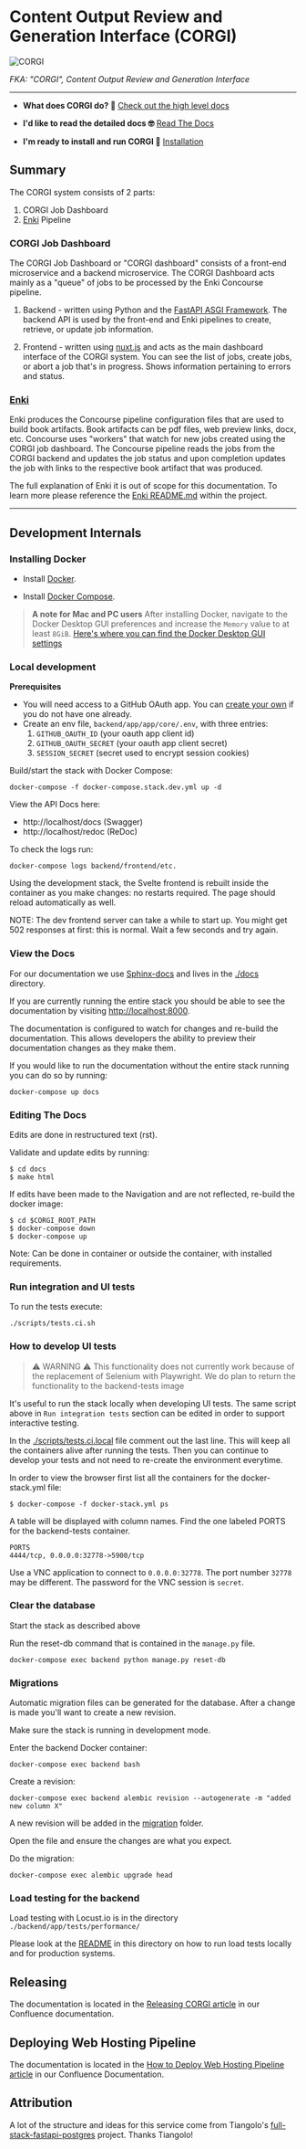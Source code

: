 # Content Output Review and Generation Interface (CORGI)

![CORGI](docs/_static/images/corgi.jpg)

_FKA: "CORGI", Content Output Review and Generation Interface_

---
- **What does CORGI do? 🤔**
  [Check out the high level docs](https://openstax.atlassian.net/wiki/spaces/CE/pages/2017918977/CORGI+Service)

- **I'd like to read the detailed docs 🤓**
  [Read The Docs](https://corgi.readthedocs.org/)

- **I'm ready to install and run CORGI 🚀**
  [Installation](#development-internals)

## Summary

The CORGI system consists of 2 parts:

1. CORGI Job Dashboard 
2. [Enki](https://github.com/openstax/enki) Pipeline

### CORGI Job Dashboard

The CORGI Job Dashboard or "CORGI dashboard" consists of a front-end microservice and a backend microservice. The CORGI Dashboard acts mainly as a "queue" of jobs to be processed by the Enki Concourse pipeline.

1. Backend - written using Python and the [FastAPI ASGI Framework](https://fastapi.tiangolo.com/). The backend API is used by the front-end and Enki pipelines to create, retrieve, or update job information. 

2. Frontend - written using [nuxt.js](https://nuxtjs.org/) and acts as the main dashboard interface of the CORGI system. You can see the list of jobs, create jobs, or abort a job that's in progress. Shows information pertaining to errors and status.

### [Enki](https://github.com/openstax/enki)

Enki produces the Concourse pipeline configuration files that are used to build book artifacts. Book artifacts can be pdf files, web preview links, docx, etc. Concourse uses "workers" that watch for new jobs created using the CORGI job dashboard. The Concourse pipeline reads the jobs from the CORGI backend and updates the job status and upon completion updates the job with links to the respective book artifact that was produced.

The full explanation of Enki it is out of scope for this documentation. To learn more please reference the [Enki README.md](https://github.com/openstax/enki/blob/main/README.md) within the project.

---
## Development Internals

### Installing Docker 

* Install [Docker](https://docs.docker.com/install/).

* Install [Docker Compose](https://docs.docker.com/compose/install/).

> **A note for Mac and PC users**
> After installing Docker, navigate to the Docker Desktop GUI preferences and increase the `Memory` value to at least `8GiB`.
> [Here's where you can find the Docker Desktop GUI settings](https://docs.docker.com/docker-for-windows/#resources)

### Local development

**Prerequisites**
* You will need access to a GitHub OAuth app. You can [create your own](https://docs.github.com/en/developers/apps/building-oauth-apps/creating-an-oauth-app) if you do not have one already.
* Create an env file, `backend/app/app/core/.env`, with three entries:
    1. `GITHUB_OAUTH_ID` (your oauth app client id)
    2. `GITHUB_OAUTH_SECRET` (your oauth app client secret)
    3. `SESSION_SECRET` (secret used to encrypt session cookies)

Build/start the stack with Docker Compose:

    docker-compose -f docker-compose.stack.dev.yml up -d

View the API Docs here:

* http://localhost/docs (Swagger)
* http://localhost/redoc (ReDoc)

To check the logs run:

    docker-compose logs backend/frontend/etc.


Using the development stack, the Svelte frontend is rebuilt inside the container 
as you make changes: no restarts required. The page should reload automatically
as well.

NOTE: The dev frontend server can take a while to start up. You might get 502
responses at first: this is normal. Wait a few seconds and try again.


### View the Docs

For our documentation we use [Sphinx-docs](https://www.sphinx-doc.org/en/master/)
and lives in the [./docs](./docs) directory.

If you are currently running the entire stack you should be able to see the
documentation by visiting [http://localhost:8000](http://localhost:8000).

The documentation is configured to watch for changes and re-build the documentation.
This allows developers the ability to preview their documentation changes as they 
make them.

If you would like to run the documentation without the entire stack running you 
can do so by running:

    docker-compose up docs

### Editing The Docs

Edits are done in restructured text (rst). 

Validate and update edits by running:
```
$ cd docs
$ make html
```

If edits have been made to the Navigation and are not reflected, re-build the docker image:
```
$ cd $CORGI_ROOT_PATH
$ docker-compose down
$ docker-compose up
```

Note: Can be done in container or outside the container, with installed requirements.

### Run integration and UI tests 

To run the tests execute:

    ./scripts/tests.ci.sh

### How to develop UI tests

> :warning: WARNING :warning: This functionality does not currently work because of the replacement of Selenium with Playwright. We do plan to return the functionality to the backend-tests image 

It's useful to run the stack locally when developing UI tests. The same script above in `Run integration tests` section can be edited in order to support interactive testing.

In the [./scripts/tests.ci.local](./scripts/tests.ci.local) file comment out the last line. This will keep all the containers alive after running the tests. Then you can continue to develop your tests and not need to re-create the environment everytime. 

In order to view the browser first list all the containers for the docker-stack.yml file:

    $ docker-compose -f docker-stack.yml ps

A table will be displayed with column names. Find the one labeled PORTS for the backend-tests container.

    PORTS
    4444/tcp, 0.0.0.0:32778->5900/tcp

Use a VNC application to connect to `0.0.0.0:32778`. The port number `32778` may be different.
The password for the VNC session is `secret`.
### Clear the database

Start the stack as described above

Run the reset-db command that is contained in the `manage.py` file.

    docker-compose exec backend python manage.py reset-db

### Migrations

Automatic migration files can be generated for the database. After a change is made you'll want to create a new revision.

Make sure the stack is running in development mode.

Enter the backend Docker container:

    docker-compose exec backend bash

Create a revision:

    docker-compose exec backend alembic revision --autogenerate -m "added new column X"

A new revision will be added in the [migration](./backend/app/migrations/versions) folder.

Open the file and ensure the changes are what you expect.

Do the migration:

    docker-compose exec alembic upgrade head

### Load testing for the backend

Load testing with Locust.io is in the directory `./backend/app/tests/performance/`

Please look at the [README](./backend/app/tests/performance/README.md) in this directory on how to run load tests locally and for production systems.
## Releasing

The documentation is located in the [Releasing CORGI article]((https://openstax.atlassian.net/wiki/spaces/CE/pages/1256521739/Releasing+CORGI)) in our Confluence documentation.

## Deploying Web Hosting Pipeline

The documentation is located in the [How to Deploy Web Hosting Pipeline article](https://openstax.atlassian.net/wiki/spaces/CE/pages/573538307/Deploying+the+web-hosting+pipeline) in our Confluence Documentation.
## Attribution

A lot of the structure and ideas for this service come from Tiangolo's [full-stack-fastapi-postgres](https://github.com/tiangolo/full-stack-fastapi-postgresql) project. Thanks Tiangolo!
